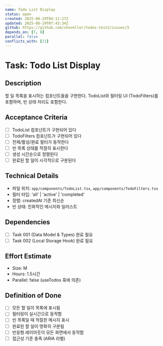 ```yaml
---
name: Todo List Display
status: open
created: 2025-08-29T04:11:27Z
updated: 2025-08-29T07:43:34Z
github: https://github.com/shoveller/todos-test2/issues/5
depends_on: [7, 8]
parallel: false
conflicts_with: [11]
---
```


# Task: Todo List Display

## Description
할 일 목록을 표시하는 컴포넌트들을 구현한다. TodoList와 필터링 UI (TodoFilters)를 포함하며, 빈 상태 처리도 포함한다.

## Acceptance Criteria
- [ ] TodoList 컴포넌트가 구현되어 있다
- [ ] TodoFilters 컴포넌트가 구현되어 있다
- [ ] 전체/활성/완료 필터가 동작한다
- [ ] 빈 목록 상태를 적절히 표시한다
- [ ] 생성 시간순으로 정렬된다
- [ ] 완료된 할 일이 시각적으로 구분된다

## Technical Details
- 파일 위치: `app/components/TodoList.tsx`, `app/components/TodoFilters.tsx`
- 필터 타입: 'all' | 'active' | 'completed'
- 정렬: createdAt 기준 최신순
- 빈 상태: 친화적인 메시지와 일러스트

## Dependencies
- [ ] Task 001 (Data Model & Types) 완료 필요
- [ ] Task 002 (Local Storage Hook) 완료 필요

## Effort Estimate
- Size: M
- Hours: 1.5시간
- Parallel: false (useTodos 훅에 의존)

## Definition of Done
- [ ] 모든 할 일이 목록에 표시됨
- [ ] 필터링이 실시간으로 동작함
- [ ] 빈 목록일 때 적절한 메시지 표시
- [ ] 완료된 할 일이 명확히 구분됨
- [ ] 반응형 레이아웃이 모든 화면에서 동작함
- [ ] 접근성 기준 충족 (ARIA 라벨)
